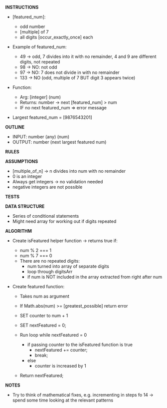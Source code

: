 **INSTRUCTIONS**
- [featured_num]: 
  - odd number
  - [multiple] of 7
  - all digits [occur_exactly_once] each

- Example of featured_num: 
  - 49 -> odd, 7 divides into it with no remainder, 4 and 9 are different digits, not repeated
  - 98 -> NO: not odd
  - 97 -> NO: 7 does not divide in with no remainder
  - 133 -> NO (odd, multiple of 7 BUT digit 3 appears twice)

- Function: 
  - Arg: [integer] (num)
  - Returns: number -> next [featured_num] > num
  - IF no next featured_num => error message

- Largest featured_num = [9876543201]

**OUTLINE**
- INPUT: number (any) (num)
- OUTPUT: number (next largest featured num)

**RULES**

**ASSUMPTIONS**
- [multiple_of_n] -> n divides into num with no remainder
- 0 is an integer
- Always get integers -> no validation needed 
- negative integers are not possible

**TESTS**

**DATA STRUCTURE**
- Series of conditional statements
- Might need array for working out if digits repeated

**ALGORITHM**
- Create isFeatured helper function -> returns true if: 
  - num % 2 === 1
  - num % 7 === 0
  - There are no repeated digits: 
    - num turned into array of separate digits 
    - loop through digitsArr
    - if num is NOT included in the array extracted from right after num 

- Create featured function:
  - Takes num as argument
  - If Math.abs(num) >= [greatest_possible] return error
  - SET counter to num + 1
  - SET nextFeatured = 0;

  - Run loop while nextFeatured = 0
    - if passing counter to the isFeatured function is true 
      - nextFeatured += counter;
      - break;
    - else
      - counter is increased by 1
  - Return nextFeatured;

**NOTES**
- Try to think of mathematical fixes, e.g. incrementing in steps fo 14 -> spend some time looking at the relevant patterns
